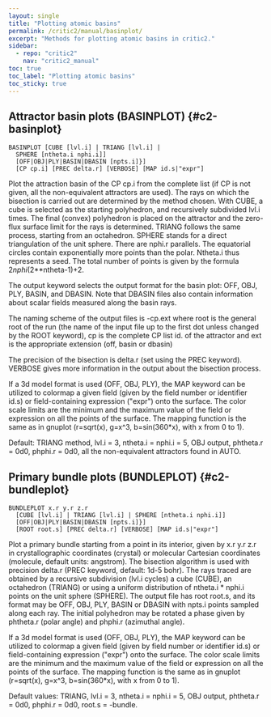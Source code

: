 ```yaml
---
layout: single
title: "Plotting atomic basins"
permalink: /critic2/manual/basinplot/
excerpt: "Methods for plotting atomic basins in critic2."
sidebar:
  - repo: "critic2"
    nav: "critic2_manual"
toc: true
toc_label: "Plotting atomic basins"
toc_sticky: true
---
```


## Attractor basin plots (BASINPLOT) {#c2-basinplot}

~~~
BASINPLOT [CUBE [lvl.i] | TRIANG [lvl.i] | 
  SPHERE [ntheta.i nphi.i]]
  [OFF|OBJ|PLY|BASIN|DBASIN [npts.i]}]
  [CP cp.i] [PREC delta.r] [VERBOSE] [MAP id.s|"expr"]
~~~
Plot the attraction basin of the CP cp.i from the complete list (if CP
is not given, all the non-equivalent attractors are used). The rays on
which the bisection is carried out are determined by the method
chosen. With CUBE, a cube is selected as the starting polyhedron, and
recursively subdivided lvl.i times. The final (convex) polyhedron is
placed on the attractor and the zero-flux surface limit for the rays
is determined. TRIANG follows the same process, starting from an
octahedron. SPHERE stands for a direct triangulation of the unit
sphere. There are nphi.r parallels. The equatorial circles contain
exponentially more points than the polar. Ntheta.i thus represents a
seed. The total number of points is given by the formula
2*nphi*(2**ntheta-1)+2.

The output keyword selects the output format for the basin plot: OFF,
OBJ, PLY, BASIN, and DBASIN. Note that DBASIN files also contain
information about scalar fields measured along the basin rays.

The naming scheme of the output files is <root>-cp.ext where root is
the general root of the run (the name of the input file up to the
first dot unless changed by the ROOT keyword), cp is the complete CP
list id. of the attractor and ext is the appropriate extension (off,
basin or dbasin)

The precision of the bisection is delta.r (set using the PREC
keyword). VERBOSE gives more information in the output about the
bisection process.

If a 3d model format is used (OFF, OBJ, PLY), the MAP keyword can be
utilized to colormap a given field (given by the field number or
identifier id.s) or field-containing expression ("expr") onto the
surface. The color scale limits are the minimum and the maximum value
of the field or expression on all the points of the surface. The
mapping function is the same as in gnuplot (r=sqrt(x), g=x^3,
b=sin(360*x), with x from 0 to 1).

Default: TRIANG method, lvl.i = 3, ntheta.i = nphi.i = 5, OBJ output,
phtheta.r = 0d0, phphi.r = 0d0, all the non-equivalent attractors
found in AUTO.

## Primary bundle plots (BUNDLEPLOT) {#c2-bundleplot}

~~~
BUNDLEPLOT x.r y.r z.r
  [CUBE [lvl.i] | TRIANG [lvl.i] | SPHERE [ntheta.i nphi.i]]
  [OFF|OBJ|PLY|BASIN|DBASIN [npts.i]}]
  [ROOT root.s] [PREC delta.r] [VERBOSE] [MAP id.s|"expr"]
~~~
Plot a primary bundle starting from a point in its interior, given by
x.r y.r z.r in crystallographic coordinates (crystal) or molecular
Cartesian coordinates (molecule, default units: angstrom). The
bisection algorithm is used with precision delta.r (PREC keyword,
default: 1d-5 bohr). The rays traced are obtained by a recursive
subdivision (lvl.i cycles) a cube (CUBE), an octahedron (TRIANG) or
using a uniform distribution of ntheta.i * nphi.i points on the unit
sphere (SPHERE). The output file has root root.s, and its format may
be OFF, OBJ, PLY, BASIN or DBASIN with npts.i points sampled along
each ray. The initial polyhedron may be rotated a phase given by
phtheta.r (polar angle) and phphi.r (azimuthal angle).

If a 3d model format is used (OFF, OBJ, PLY), the MAP keyword can be
utilized to colormap a given field (given by field number or
identifier id.s) or field-containing expression ("expr") onto the
surface. The color scale limits are the minimum and the maximum value
of the field or expression on all the points of the surface. The
mapping function is the same as in gnuplot (r=sqrt(x), g=x^3,
b=sin(360*x), with x from 0 to 1).

Default values: TRIANG, lvl.i = 3, ntheta.i = nphi.i = 5, OBJ output,
phtheta.r = 0d0, phphi.r = 0d0, root.s = <root>-bundle.

